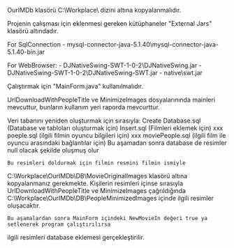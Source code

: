 OurIMDb klasörü C:\Workplace\ dizini altına kopyalanmalıdır.

Projenin çalışması için eklenmesi gereken kütüphaneler "External Jars" klasörü altındadır.

For SqlConnection
	- mysql-connector-java-5.1.40\mysql-connector-java-5.1.40-bin.jar

For WebBrowser:
	- DJNativeSwing-SWT-1-0-2\DJNativeSwing.jar
	- DJNativeSwing-SWT-1-0-2\DJNativeSwing-SWT.jar
	- native\swt.jar

Çalıştırmak için "MainForm.java" kullanılmalıdır.

UrlDownloadWithPeopleTitle ve MinimizeImages dosyalarınında mainleri mevcuttur, bunların kullanım
yeri raporda mevcurttur.

Veri tabanını yeniden oluşturmak için sırasıyla:
	Create Database.sql (Database ve tabloları oluşturmak için)
	Insert.sql (Filmleri eklemek için)
	xxx poeple.sql (ilgili filmin oyuncu bilgileri için)
	xxx moviePeople.sql (ilgili film ile oyuncu arasındaki bağlantılar için)
	Bu aşamadan sonra database de resimler null olacak şekilde oluşmuş olur
	
	Bu resimleri doldurmak için filmin resmini filmin ismiyle 
C:\Workplace\OurIMDb\DB\MovieOriginalImages klasörü altına kopyalanmanız gerekmekte.
	Kişilerin resimleri içinse sırasıyla UrlDownloadWithPeopleTitle ve MinimizeImages çağrıldığında
C:\Workplace\OurIMDb\DB\PeopleMinimizedImages içinde ilgili resimler oluşacaktır.

	Bu aşamalardan sonra MainForm içindeki NewMovieIn değeri true ya setlenerek program çalıştırılırsa
ilgili resimleri database eklemesi gerçekleştirilir.

